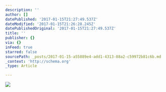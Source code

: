 ```yaml
---
description: ''
author: []
datePublished: '2017-01-15T21:27:49.537Z'
dateModified: '2017-01-15T21:26:28.245Z'
datePublishedOriginal: '2017-01-15T21:27:49.537Z'
title: ''
publisher: {}
via: {}
inFeed: true
starred: false
sourcePath: _posts/2017-01-15-a55889e4-add1-4313-88a2-c59972b81c6b.md
_context: 'http://schema.org'
_type: Article

---
```

![](https://the-grid-user-content.s3-us-west-2.amazonaws.com/a8b59082-336f-4804-9d75-5801474ec027.png)